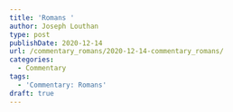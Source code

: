 ```yaml
---
title: 'Romans '
author: Joseph Louthan
type: post
publishDate: 2020-12-14
url: /commentary_romans/2020-12-14-commentary_romans/
categories:
  - Commentary
tags:
  - 'Commentary: Romans'
draft: true
---
```

